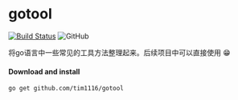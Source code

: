 # gotool
[![Build Status](https://travis-ci.org/tim1116/gotool.svg?branch=main)](https://travis-ci.org/tim1116/gotool)
![GitHub](https://img.shields.io/github/license/tim1116/gotool)



将go语言中一些常见的工具方法整理起来。后续项目中可以直接使用 :grin:

#### Download and install

    go get github.com/tim1116/gotool
